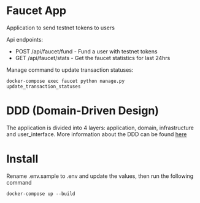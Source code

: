 # Faucet App

Application to send testnet tokens to users

Api endpoints:
- POST /api/faucet/fund - Fund a user with testnet tokens
- GET /api/faucet/stats - Get the faucet statistics for last 24hrs

Manage command to update transaction statuses:
```
docker-compose exec faucet python manage.py update_transaction_statuses
```

# DDD (Domain-Driven Design)

The application is divided into 4 layers: application, domain, infrastructure and user_interface.
More information about the DDD can be found [here](DDD.md)

# Install

Rename .env.sample to .env and update the values, then run the following command
```
docker-compose up --build
```